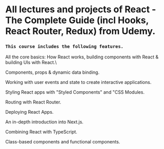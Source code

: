 # All lectures and projects of React - The Complete Guide (incl Hooks, React Router, Redux) from Udemy.
### `This course includes the following features.`
All the core basics: How React works, building components with React & building UIs with React.\

Components, props & dynamic data binding.

Working with user events and state to create interactive applications.

Styling React apps with "Styled Components" and "CSS Modules.

Routing with React Router.

Deploying React Apps.

An in-depth introduction into Next.js.

Combining React with TypeScript.

Class-based components and functional components.
